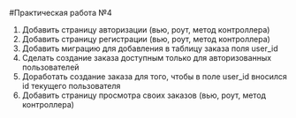 #Практическая работа №4
1. Добавить страницу авторизации (вью, роут, метод контроллера)
2. Добавить страницу регистрации (вью, роут, метод контроллера)
3. Добавить миграцию для добавления в таблицу заказа поля user_id
4. Сделать создание заказа доступным только для авторизованных пользователей
5. Доработать создание заказа для того, чтобы в поле user_id вносился id текущего пользователя
6. Добавить страницу просмотра своих заказов (вью, роут, метод контроллера)
